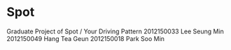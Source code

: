# Spot
Graduate Project of Spot / Your Driving Pattern
2012150033 Lee Seung Min
2012150049 Hang Tea Geun
2012150018 Park Soo Min
